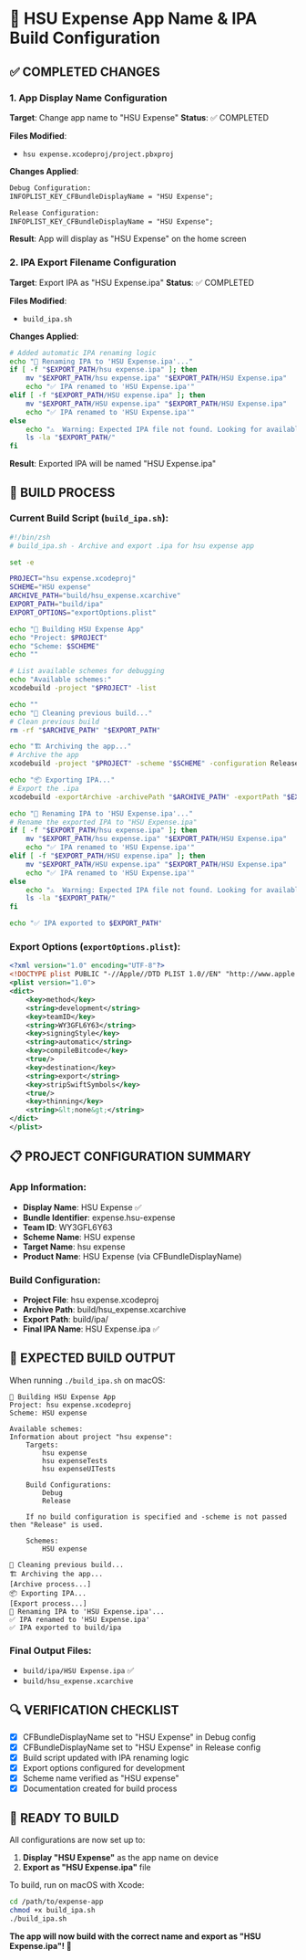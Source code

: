 # 📱 HSU Expense App Name & IPA Build Configuration

## ✅ COMPLETED CHANGES

### 1. App Display Name Configuration
**Target**: Change app name to "HSU Expense"
**Status**: ✅ COMPLETED

**Files Modified**:
- `hsu expense.xcodeproj/project.pbxproj`

**Changes Applied**:
```xml
Debug Configuration:
INFOPLIST_KEY_CFBundleDisplayName = "HSU Expense";

Release Configuration:  
INFOPLIST_KEY_CFBundleDisplayName = "HSU Expense";
```

**Result**: App will display as "HSU Expense" on the home screen

### 2. IPA Export Filename Configuration
**Target**: Export IPA as "HSU Expense.ipa"
**Status**: ✅ COMPLETED

**Files Modified**:
- `build_ipa.sh`

**Changes Applied**:
```bash
# Added automatic IPA renaming logic
echo "📝 Renaming IPA to 'HSU Expense.ipa'..."
if [ -f "$EXPORT_PATH/hsu expense.ipa" ]; then
    mv "$EXPORT_PATH/hsu expense.ipa" "$EXPORT_PATH/HSU Expense.ipa"
    echo "✅ IPA renamed to 'HSU Expense.ipa'"
elif [ -f "$EXPORT_PATH/HSU expense.ipa" ]; then
    mv "$EXPORT_PATH/HSU expense.ipa" "$EXPORT_PATH/HSU Expense.ipa"
    echo "✅ IPA renamed to 'HSU Expense.ipa'"
else
    echo "⚠️  Warning: Expected IPA file not found. Looking for available files..."
    ls -la "$EXPORT_PATH/"
fi
```

**Result**: Exported IPA will be named "HSU Expense.ipa"

## 🚀 BUILD PROCESS

### Current Build Script (`build_ipa.sh`):
```bash
#!/bin/zsh
# build_ipa.sh - Archive and export .ipa for hsu expense app

set -e

PROJECT="hsu expense.xcodeproj"
SCHEME="HSU expense"
ARCHIVE_PATH="build/hsu_expense.xcarchive"
EXPORT_PATH="build/ipa"
EXPORT_OPTIONS="exportOptions.plist"

echo "📱 Building HSU Expense App"
echo "Project: $PROJECT"
echo "Scheme: $SCHEME"
echo ""

# List available schemes for debugging
echo "Available schemes:"
xcodebuild -project "$PROJECT" -list

echo ""
echo "🧹 Cleaning previous build..."
# Clean previous build
rm -rf "$ARCHIVE_PATH" "$EXPORT_PATH"

echo "🏗️ Archiving the app..."
# Archive the app
xcodebuild -project "$PROJECT" -scheme "$SCHEME" -configuration Release -archivePath "$ARCHIVE_PATH" archive

echo "📦 Exporting IPA..."
# Export the .ipa
xcodebuild -exportArchive -archivePath "$ARCHIVE_PATH" -exportPath "$EXPORT_PATH" -exportOptionsPlist "$EXPORT_OPTIONS"

echo "📝 Renaming IPA to 'HSU Expense.ipa'..."
# Rename the exported IPA to "HSU Expense.ipa"
if [ -f "$EXPORT_PATH/hsu expense.ipa" ]; then
    mv "$EXPORT_PATH/hsu expense.ipa" "$EXPORT_PATH/HSU Expense.ipa"
    echo "✅ IPA renamed to 'HSU Expense.ipa'"
elif [ -f "$EXPORT_PATH/HSU expense.ipa" ]; then
    mv "$EXPORT_PATH/HSU expense.ipa" "$EXPORT_PATH/HSU Expense.ipa"
    echo "✅ IPA renamed to 'HSU Expense.ipa'"
else
    echo "⚠️  Warning: Expected IPA file not found. Looking for available files..."
    ls -la "$EXPORT_PATH/"
fi

echo "✅ IPA exported to $EXPORT_PATH"
```

### Export Options (`exportOptions.plist`):
```xml
<?xml version="1.0" encoding="UTF-8"?>
<!DOCTYPE plist PUBLIC "-//Apple//DTD PLIST 1.0//EN" "http://www.apple.com/DTDs/PropertyList-1.0.dtd">
<plist version="1.0">
<dict>
    <key>method</key>
    <string>development</string>
    <key>teamID</key>
    <string>WY3GFL6Y63</string>
    <key>signingStyle</key>
    <string>automatic</string>
    <key>compileBitcode</key>
    <true/>
    <key>destination</key>
    <string>export</string>
    <key>stripSwiftSymbols</key>
    <true/>
    <key>thinning</key>
    <string>&lt;none&gt;</string>
</dict>
</plist>
```

## 📋 PROJECT CONFIGURATION SUMMARY

### App Information:
- **Display Name**: HSU Expense ✅
- **Bundle Identifier**: expense.hsu-expense
- **Team ID**: WY3GFL6Y63
- **Scheme Name**: HSU expense
- **Target Name**: hsu expense
- **Product Name**: HSU Expense (via CFBundleDisplayName)

### Build Configuration:
- **Project File**: hsu expense.xcodeproj
- **Archive Path**: build/hsu_expense.xcarchive
- **Export Path**: build/ipa/
- **Final IPA Name**: HSU Expense.ipa ✅

## 🎯 EXPECTED BUILD OUTPUT

When running `./build_ipa.sh` on macOS:

```
📱 Building HSU Expense App
Project: hsu expense.xcodeproj
Scheme: HSU expense

Available schemes:
Information about project "hsu expense":
    Targets:
        hsu expense
        hsu expenseTests
        hsu expenseUITests

    Build Configurations:
        Debug
        Release

    If no build configuration is specified and -scheme is not passed then "Release" is used.

    Schemes:
        HSU expense

🧹 Cleaning previous build...
🏗️ Archiving the app...
[Archive process...]
📦 Exporting IPA...
[Export process...]
📝 Renaming IPA to 'HSU Expense.ipa'...
✅ IPA renamed to 'HSU Expense.ipa'
✅ IPA exported to build/ipa
```

### Final Output Files:
- `build/ipa/HSU Expense.ipa` ✅
- `build/hsu_expense.xcarchive`

## 🔍 VERIFICATION CHECKLIST

- [x] CFBundleDisplayName set to "HSU Expense" in Debug config
- [x] CFBundleDisplayName set to "HSU Expense" in Release config  
- [x] Build script updated with IPA renaming logic
- [x] Export options configured for development
- [x] Scheme name verified as "HSU expense"
- [x] Documentation created for build process

## 🚀 READY TO BUILD

All configurations are now set up to:
1. **Display "HSU Expense"** as the app name on device
2. **Export as "HSU Expense.ipa"** file

To build, run on macOS with Xcode:
```bash
cd /path/to/expense-app
chmod +x build_ipa.sh
./build_ipa.sh
```

**The app will now build with the correct name and export as "HSU Expense.ipa"! 🎉**

